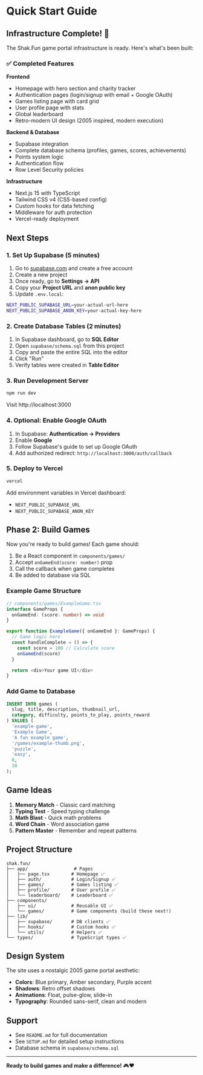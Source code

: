 # Quick Start Guide

## Infrastructure Complete! 🎉

The Shak.Fun game portal infrastructure is ready. Here's what's been built:

### ✅ Completed Features

**Frontend**
- Homepage with hero section and charity tracker
- Authentication pages (login/signup with email + Google OAuth)
- Games listing page with card grid
- User profile page with stats
- Global leaderboard
- Retro-modern UI design (2005 inspired, modern execution)

**Backend & Database**
- Supabase integration
- Complete database schema (profiles, games, scores, achievements)
- Points system logic
- Authentication flow
- Row Level Security policies

**Infrastructure**
- Next.js 15 with TypeScript
- Tailwind CSS v4 (CSS-based config)
- Custom hooks for data fetching
- Middleware for auth protection
- Vercel-ready deployment

## Next Steps

### 1. Set Up Supabase (5 minutes)

1. Go to [supabase.com](https://supabase.com) and create a free account
2. Create a new project
3. Once ready, go to **Settings → API**
4. Copy your **Project URL** and **anon public key**
5. Update `.env.local`:

```bash
NEXT_PUBLIC_SUPABASE_URL=your-actual-url-here
NEXT_PUBLIC_SUPABASE_ANON_KEY=your-actual-key-here
```

### 2. Create Database Tables (2 minutes)

1. In Supabase dashboard, go to **SQL Editor**
2. Open `supabase/schema.sql` from this project
3. Copy and paste the entire SQL into the editor
4. Click "Run"
5. Verify tables were created in **Table Editor**

### 3. Run Development Server

```bash
npm run dev
```

Visit http://localhost:3000

### 4. Optional: Enable Google OAuth

1. In Supabase: **Authentication → Providers**
2. Enable **Google**
3. Follow Supabase's guide to set up Google OAuth
4. Add authorized redirect: `http://localhost:3000/auth/callback`

### 5. Deploy to Vercel

```bash
vercel
```

Add environment variables in Vercel dashboard:
- `NEXT_PUBLIC_SUPABASE_URL`
- `NEXT_PUBLIC_SUPABASE_ANON_KEY`

## Phase 2: Build Games

Now you're ready to build games! Each game should:

1. Be a React component in `components/games/`
2. Accept `onGameEnd(score: number)` prop
3. Call the callback when game completes
4. Be added to database via SQL

### Example Game Structure

```typescript
// components/games/ExampleGame.tsx
interface GameProps {
  onGameEnd: (score: number) => void
}

export function ExampleGame({ onGameEnd }: GameProps) {
  // Game logic here
  const handleComplete = () => {
    const score = 100 // Calculate score
    onGameEnd(score)
  }

  return <div>Your game UI</div>
}
```

### Add Game to Database

```sql
INSERT INTO games (
  slug, title, description, thumbnail_url,
  category, difficulty, points_to_play, points_reward
) VALUES (
  'example-game',
  'Example Game',
  'A fun example game',
  '/games/example-thumb.png',
  'puzzle',
  'easy',
  0,
  10
);
```

## Game Ideas

1. **Memory Match** - Classic card matching
2. **Typing Test** - Speed typing challenge
3. **Math Blast** - Quick math problems
4. **Word Chain** - Word association game
5. **Pattern Master** - Remember and repeat patterns

## Project Structure

```
shak.fun/
├── app/                 # Pages
│   ├── page.tsx        # Homepage ✅
│   ├── auth/           # Login/Signup ✅
│   ├── games/          # Games listing ✅
│   ├── profile/        # User profile ✅
│   └── leaderboard/    # Leaderboard ✅
├── components/
│   ├── ui/             # Reusable UI ✅
│   └── games/          # Game components (build these next!)
├── lib/
│   ├── supabase/       # DB clients ✅
│   ├── hooks/          # Custom hooks ✅
│   └── utils/          # Helpers ✅
└── types/              # TypeScript types ✅
```

## Design System

The site uses a nostalgic 2005 game portal aesthetic:

- **Colors**: Blue primary, Amber secondary, Purple accent
- **Shadows**: Retro offset shadows
- **Animations**: Float, pulse-glow, slide-in
- **Typography**: Rounded sans-serif, clean and modern

## Support

- See `README.md` for full documentation
- See `SETUP.md` for detailed setup instructions
- Database schema in `supabase/schema.sql`

---

**Ready to build games and make a difference!** 🎮❤️

